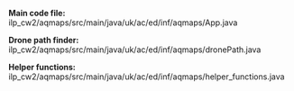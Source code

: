 **Main code file:** ilp_cw2/aqmaps/src/main/java/uk/ac/ed/inf/aqmaps/App.java

**Drone path finder:** ilp_cw2/aqmaps/src/main/java/uk/ac/ed/inf/aqmaps/dronePath.java

**Helper functions:** ilp_cw2/aqmaps/src/main/java/uk/ac/ed/inf/aqmaps/helper_functions.java

